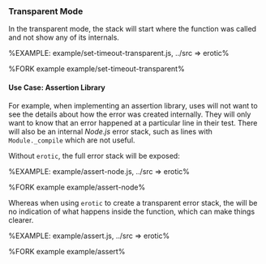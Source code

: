 
### Transparent Mode

In the transparent mode, the stack will start where the function was called and not show any of its internals.

%EXAMPLE: example/set-timeout-transparent.js, ../src => erotic%

%FORK example example/set-timeout-transparent%

#### Use Case: Assertion Library

For example, when implementing an assertion library, uses will not want to see the details about how the error was created internally. They will only want to know that an error happened at a particular line in their test.
There will also be an internal _Node.js_ error stack, such as lines with `Module._compile` which are not useful.

Without `erotic`, the full error stack will be exposed:

%EXAMPLE: example/assert-node.js, ../src => erotic%

%FORK example example/assert-node%

Whereas when using `erotic` to create a transparent error stack, the will be no indication of what happens inside the function, which can make things clearer.

%EXAMPLE: example/assert.js, ../src => erotic%

%FORK example example/assert%

